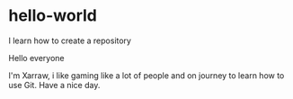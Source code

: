 # hello-world
I learn how to create a repository

Hello everyone

I'm Xarraw, i like gaming like a lot of people and on journey to learn
how to use Git. Have a nice day.
